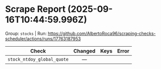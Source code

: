 # Scrape Report (2025-09-16T10:44:59.996Z)

Group: `stocks`  |  Run: https://github.com/AlbertoRoca96/scraping-checks-scheduler/actions/runs/17763187953

| Check | Changed | Keys | Error |
|---|:---:|:--|:--|
| `stock_ntdoy_global_quote` | — |  |  |
